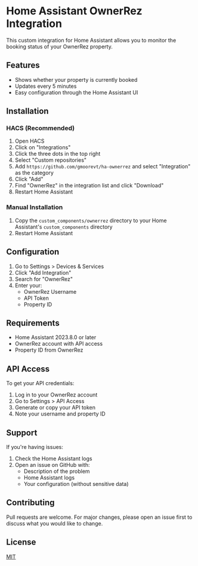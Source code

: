 # Home Assistant OwnerRez Integration

This custom integration for Home Assistant allows you to monitor the booking status of your OwnerRez property.

## Features

- Shows whether your property is currently booked
- Updates every 5 minutes
- Easy configuration through the Home Assistant UI

## Installation

### HACS (Recommended)

1. Open HACS
2. Click on "Integrations"
3. Click the three dots in the top right
4. Select "Custom repositories"
5. Add `https://github.com/gmoorevt/ha-ownerrez` and select "Integration" as the category
6. Click "Add"
7. Find "OwnerRez" in the integration list and click "Download"
8. Restart Home Assistant

### Manual Installation

1. Copy the `custom_components/ownerrez` directory to your Home Assistant's `custom_components` directory
2. Restart Home Assistant

## Configuration

1. Go to Settings > Devices & Services
2. Click "Add Integration"
3. Search for "OwnerRez"
4. Enter your:
   - OwnerRez Username
   - API Token
   - Property ID

## Requirements

- Home Assistant 2023.8.0 or later
- OwnerRez account with API access
- Property ID from OwnerRez

## API Access

To get your API credentials:
1. Log in to your OwnerRez account
2. Go to Settings > API Access
3. Generate or copy your API token
4. Note your username and property ID

## Support

If you're having issues:
1. Check the Home Assistant logs
2. Open an issue on GitHub with:
   - Description of the problem
   - Home Assistant logs
   - Your configuration (without sensitive data)

## Contributing

Pull requests are welcome. For major changes, please open an issue first to discuss what you would like to change.

## License

[MIT](LICENSE) 